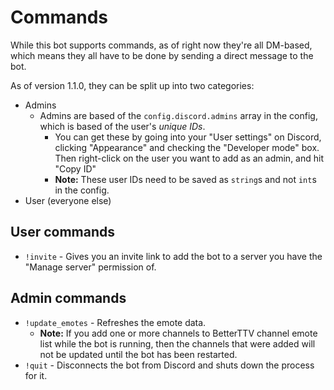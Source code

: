 # Commands
While this bot supports commands, as of right now they're all DM-based, which means they all have to be done by sending a direct message to the bot.

As of version 1.1.0, they can be split up into two categories:
- Admins
    - Admins are based of the `config.discord.admins` array in the config, which is based of the user's *unique IDs*.
        - You can get these by going into your "User settings" on Discord, clicking "Appearance" and checking the "Developer mode" box. Then right-click on the user you want to add as an admin, and hit "Copy ID"
        - **Note:** These user IDs need to be saved as `string`s and not `int`s in the config.
- User (everyone else)

## User commands
- `!invite` - Gives you an invite link to add the bot to a server you have the "Manage server" permission of.


## Admin commands
- `!update_emotes` - Refreshes the emote data.
    - **Note:** If you add one or more channels to BetterTTV channel emote list while the bot is running, then the channels that were added will not be updated until the bot has been restarted.
- `!quit` - Disconnects the bot from Discord and shuts down the process for it.
